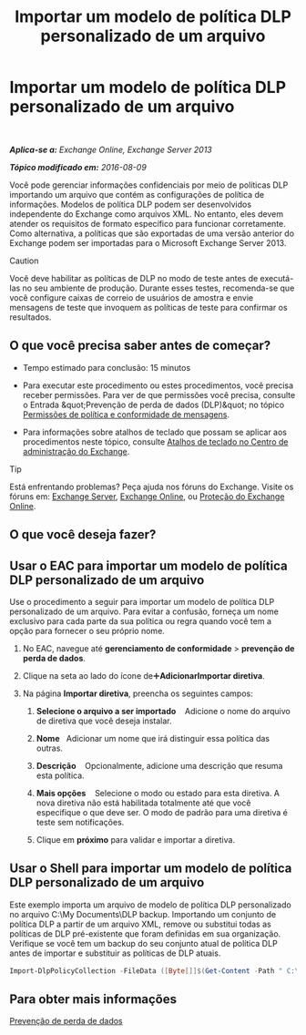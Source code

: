 ﻿---
title: 'Importar um modelo de política DLP personalizado de um arquivo'
TOCTitle: Importar um modelo de política DLP personalizado de um arquivo
ms:assetid: 83f49dbd-f9b1-498e-b548-1529c5e1ccdb
ms:mtpsurl: https://technet.microsoft.com/pt-br/library/JJ150531(v=EXCHG.150)
ms:contentKeyID: 50484746
ms.date: 05/22/2018
mtps_version: v=EXCHG.150
ms.translationtype: MT
---

# Importar um modelo de política DLP personalizado de um arquivo

 

_**Aplica-se a:** Exchange Online, Exchange Server 2013_

_**Tópico modificado em:** 2016-08-09_

Você pode gerenciar informações confidenciais por meio de políticas DLP importando um arquivo que contém as configurações de política de informações. Modelos de política DLP podem ser desenvolvidos independente do Exchange como arquivos XML. No entanto, eles devem atender os requisitos de formato específico para funcionar corretamente. Como alternativa, a políticas que são exportadas de uma versão anterior do Exchange podem ser importadas para o Microsoft Exchange Server 2013.


> [!CAUTION]
> Você deve habilitar as políticas de DLP no modo de teste antes de executá-las no seu ambiente de produção. Durante esses testes, recomenda-se que você configure caixas de correio de usuários de amostra e envie mensagens de teste que invoquem as políticas de teste para confirmar os resultados.



## O que você precisa saber antes de começar?

  - Tempo estimado para conclusão: 15 minutos

  - Para executar este procedimento ou estes procedimentos, você precisa receber permissões. Para ver de que permissões você precisa, consulte o Entrada \&quot;Prevenção de perda de dados (DLP)\&quot; no tópico [Permissões de política e conformidade de mensagens](messaging-policy-and-compliance-permissions-exchange-2013-help.md).

  - Para informações sobre atalhos de teclado que possam se aplicar aos procedimentos neste tópico, consulte [Atalhos de teclado no Centro de administração do Exchange](keyboard-shortcuts-in-the-exchange-admin-center-exchange-online-protection-help.md).


> [!TIP]
> Está enfrentando problemas? Peça ajuda nos fóruns do Exchange. Visite os fóruns em: <A href="https://go.microsoft.com/fwlink/p/?linkid=60612">Exchange Server</A>, <A href="https://go.microsoft.com/fwlink/p/?linkid=267542">Exchange Online</A>, ou <A href="https://go.microsoft.com/fwlink/p/?linkid=285351">Proteção do Exchange Online</A>.



## O que você deseja fazer?

## Usar o EAC para importar um modelo de política DLP personalizado de um arquivo

Use o procedimento a seguir para importar um modelo de política DLP personalizado de um arquivo. Para evitar a confusão, forneça um nome exclusivo para cada parte da sua política ou regra quando você tem a opção para fornecer o seu próprio nome.

1.  No EAC, navegue até **gerenciamento de conformidade** \> **prevenção de perda de dados**.

2.  Clique na seta ao lado do ícone de![Ícone Adicionar](images/JJ218640.c1e75329-d6d7-4073-a27d-498590bbb558(EXCHG.150).gif "Ícone Adicionar")**AdicionarImportar diretiva**.

3.  Na página **Importar diretiva**, preencha os seguintes campos:
    
    1.  **Selecione o arquivo a ser importado**    Adicione o nome do arquivo de diretiva que você deseja instalar.
    
    2.  **Nome**   Adicionar um nome que irá distinguir essa política das outras.
    
    3.  **Descrição**    Opcionalmente, adicione uma descrição que resuma esta política.
    
    4.  **Mais opções**    Selecione o modo ou estado para esta diretiva. A nova diretiva não está habilitada totalmente até que você especifique o que deve ser. O modo de padrão para uma diretiva é teste sem notificações.
    
    5.  Clique em **próximo** para validar e importar a diretiva.

## Usar o Shell para importar um modelo de política DLP personalizado de um arquivo

Este exemplo importa um arquivo de modelo de política DLP personalizado no arquivo C:\\My Documents\\DLP backup. Importando um conjunto de política DLP a partir de um arquivo XML, remove ou substitui todas as políticas de DLP pré-existente que foram definidas em sua organização. Verifique se você tem um backup do seu conjunto atual de política DLP antes de importar e substituir as políticas de DLP atuais.

```powershell
Import-DlpPolicyCollection -FileData ([Byte[]]$(Get-Content -Path " C:\My Documents\DLP Backup.xml " -Encoding Byte -ReadCount 0))
```

## Para obter mais informações

[Prevenção de perda de dados](https://docs.microsoft.com/pt-br/exchange/security-and-compliance/data-loss-prevention/data-loss-prevention)

